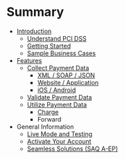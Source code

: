 # Summary

* [Introduction](README.md)
   * [Understand PCI DSS](understand_pci_dss.md)
   * [Getting Started](getting_started.md)
   * [Sample Business Cases](sample_business_cases.md)
* [Features](features.md)
   * [Collect Payment Data](collect_payment_data.md)
       * [XML / SOAP / JSON](webservice.md)
       * [Website / Application](website-application.md)
       * [iOS / Android](mobile-app.md)
   * [Validate Payment Data](validate.md)
   * [Utilize Payment Data](utilize.md)
       * [Charge](charge.md)
       * Forward
* General Information
   * [Live Mode and Testing](live_mode-test.md)
   * [Activate Your Account](activate_account.md)
   * [Seamless Solutions (SAQ A-EP)](seamless_solutions.md)

